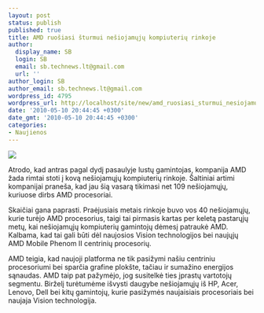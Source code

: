 ```yaml
---
layout: post
status: publish
published: true
title: AMD ruošiasi šturmui nešiojamųjų kompiuterių rinkoje
author:
  display_name: SB
  login: SB
  email: sb.technews.lt@gmail.com
  url: ''
author_login: SB
author_email: sb.technews.lt@gmail.com
wordpress_id: 4795
wordpress_url: http://localhost/site/new/amd_ruosiasi_sturmui_nesiojamuju_kompiuteriu_rinkoje/
date: '2010-05-10 20:44:45 +0300'
date_gmt: '2010-05-10 20:44:45 +0300'
categories:
- Naujienos
---
```

<div class="imgright"><img src="http://t1.gstatic.com/images?q=tbn:3ym9ZE1CxjroNM:http://bluebirdtr.co.cc/wp-content/uploads/2009/01/12-2-08-amd-phenom-ii.jpg"  /></div>
<p>Atrodo, kad antras pagal dydį pasaulyje lustų gamintojas, kompanija AMD žada rimtai stoti į kovą nešiojamųjų kompiuterių rinkoje. Šaltiniai artimi kompanijai praneša, kad jau šią vasarą tikimasi net 109 nešiojamųjų, kuriuose dirbs AMD procesoriai.</p>
<p>Skaičiai gana paprasti. Praėjusiais metais rinkoje buvo vos 40 nešiojamųjų, kurie turėjo AMD procesorius, taigi tai pirmasis kartas per keletą pastarųjų metų, kai nešiojamųjų kompiuterių gamintojų dėmesį patraukė AMD. Kalbama, kad tai gali būti dėl naujosios Vision technologijos bei naujųjų AMD Mobile Phenom II centrinių procesorių.</p>
<p>AMD teigia, kad naujoji platforma ne tik pasižymi našiu centriniu procesoriumi bei sparčia grafine plokšte, tačiau ir sumažino energijos sąnaudas. AMD taip pat pažymėjo, jog susitelkė ties įprastų vartotojų segmentu. Birželį turėtumėme išvysti daugybe nešiojamųjų iš HP, Acer, Lenovo, Dell bei kitų gamintojų, kurie pasižymės naujaisiais procesoriais bei naujaja Vision technologija.</p>
